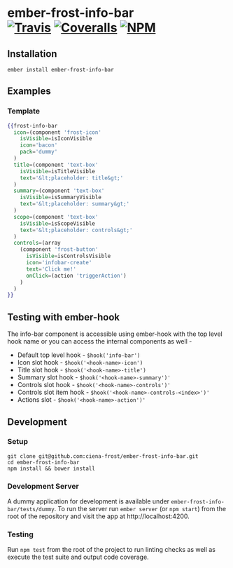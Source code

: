 [ci-img]: https://travis-ci.org/ciena-frost/ember-frost-info-bar.svg "Build Status"
[ci-url]: https://travis-ci.org/ciena-frost/ember-frost-info-bar

[cov-img]: https://coveralls.io/repos/github/ciena-frost/ember-frost-info-bar/badge.svg?branch=master "Code Coverage"
[cov-url]: https://coveralls.io/github/ciena-frost/ember-frost-info-bar

[npm-img]: https://img.shields.io/npm/v/ember-frost-info-bar.svg "NPM Version"
[npm-url]: https://www.npmjs.com/package/ember-frost-info-bar

# ember-frost-info-bar <br /> [![Travis][ci-img]][ci-url] [![Coveralls][cov-img]][cov-url] [![NPM][npm-img]][npm-url]

## Installation
```
ember install ember-frost-info-bar
```

## Examples
### Template
```handlebars
{{frost-info-bar
  icon=(component 'frost-icon'
    isVisible=isIconVisible
    icon='bacon'
    pack='dummy'
  )
  title=(component 'text-box'
    isVisible=isTitleVisible
    text='&lt;placeholder: title&gt;'
  )
  summary=(component 'text-box'
    isVisible=isSummaryVisible
    text='&lt;placeholder: summary&gt;'
  )
  scope=(component 'text-box'
    isVisible=isScopeVisible
    text='&lt;placeholder: controls&gt;'
  )
  controls=(array
    (component 'frost-button'
      isVisible=isControlsVisible
      icon='infobar-create'
      text='Click me!'
      onClick=(action 'triggerAction')
    )
  )
}}
```

## Testing with ember-hook
The info-bar component is accessible using ember-hook with the top level hook name or you can access the internal components as well -
* Default top level hook - `$hook('info-bar')`
* Icon slot hook - `$hook('<hook-name>-icon')`
* Title slot hook - `$hook('<hook-name>-title')`
* Summary slot hook - `$hook('<hook-name>-summary')'`
* Controls slot hook - `$hook('<hook-name>-controls')'`
* Controls slot item hook - `$hook('<hook-name>-controls-<index>')'`
* Actions slot - `$hook('<hook-name>-action')'`

## Development
### Setup
```
git clone git@github.com:ciena-frost/ember-frost-info-bar.git
cd ember-frost-info-bar
npm install && bower install
```

### Development Server
A dummy application for development is available under `ember-frost-info-bar/tests/dummy`.
To run the server run `ember server` (or `npm start`) from the root of the repository and
visit the app at http://localhost:4200.

### Testing
Run `npm test` from the root of the project to run linting checks as well as execute the test suite
and output code coverage.

